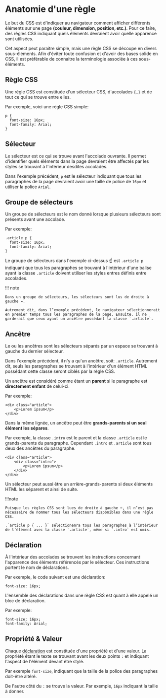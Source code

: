 # Anatomie d'une règle
Le but du CSS est d'indiquer au navigateur comment afficher différents éléments sur une page **(couleur, dimension, position, etc.)**. Pour ce faire, des règles CSS indiquant quels éléments devraient avoir quelle apparence sont utilisées.

Cet aspect peut paraitre simple, mais une règle CSS se découpe en divers sous-éléments. Afin d'éviter toute confusion et d'avoir des bases solide en CSS, il est préférable de connaitre la terminologie associée à ces sous-éléments.

## Règle CSS

Une règle CSS est constituée d'un sélecteur CSS, d'accolades `{…}` et de tout ce qui se trouve entre elles.

Par exemple, voici une règle CSS simple:

```
p {
  font-size: 16px;
  font-family: Arial;
}
```
## Sélecteur

Le sélecteur est ce qui se trouve avant l'accolade ouvrante. Il permet d'identifier quels éléments dans la page devraient être affectés par les styles se trouvant à l'intérieur desdites accolades.

Dans l'exemple précédent, `p` est le sélecteur indiquant que tous les paragraphes de la page devraient avoir une taille de police de `16px` et utiliser la police `Arial`.

## Groupe de sélecteurs
Un groupe de sélecteurs est le nom donné lorsque plusieurs sélecteurs sont présents avant une accolade.

Par exemple:

```
.article p {
  font-size: 16px;
  font-family: Arial;
}
```

Le groupe de sélecteurs dans l'exemple ci-dessus ☝️ est `.article p` indiquant que tous les paragraphes se trouvant à l'intérieur d'une balise ayant la classe `.article` doivent utiliser les styles entres définis entre accolades.

!!! note

    Dans un groupe de sélecteurs, les sélecteurs sont lus de droite à gauche ⬅️.

    Autrement dit, dans l’exemple précédent, le navigateur sélectionnerait en premier temps tous les paragraphes de la page. Ensuite, il ne garderait que ceux ayant un ancêtre possédant la classe `.article`.

## Ancêtre
Le ou les ancêtres sont les sélecteurs séparés par un espace se trouvant à gauche du dernier sélecteur.

Dans l'exemple précédent, il n'y a qu'un ancêtre, soit: `.article`. Autrement dit, seuls les paragraphes se trouvant à l'intérieur d'un élément HTML possédant cette classe seront ciblés par la règle CSS.

Un ancêtre est considéré comme étant un **parent** si le paragraphe est **directement enfant** de celui-ci.

Par exemple:

```
<div class="article">
    <p>Lorem ipsum</p>
</div>
```

Dans la même lignée, un ancêtre peut être **grands-parents si un seul élément les sépares**.

Par exemple, la classe `.intro` est le parent et la classe `.article` est le grands-parents du paragraphe. Cependant `.intro` et `.article` sont tous deux des ancêtres du paragraphe.

```
<div class="article">
    <div class="intro">
        <p>Lorem ipsum</p>
    </div>
</div>
```

Un sélecteur peut aussi être un arrière-grands-parents si deux éléments HTML les séparent et ainsi de suite.

!!!note

    Puisque les règles CSS sont lues de droite à gauche ⬅️, il n’est pas nécessaire de nommer tous les sélecteurs disponibles dans une règle CSS.

    .`article p { ... }` sélectionenra tous les paragraphes à l’intérieur de l’élément avec la classe `.article`, même si `.intro` est omis.

## Déclaration

À l'intérieur des accolades se trouvent les instructions concernant l'apparence des éléments référencés par le sélecteur. Ces instructions portent le nom de déclarations.

Par exemple, le code suivant est une déclaration:

```
font-size: 16px;
```

L'ensemble des déclarations dans une règle CSS est quant à elle appelé un bloc de déclaration.

Par exemple:

```
font-size: 16px;
font-family: Arial;
```

## Propriété & Valeur

Chaque <u>déclaration</u> est constituée d'une propriété et d'une valeur. La propriété étant le texte se trouvant avant les deux points `:` et indiquant l'aspect de l'élément devant être stylé.

Par exemple `font-size`, indiquant que la taille de la police des paragraphes doit-être altéré.

De l'autre côté du `:` se trouve la valeur. Par exemple, `16px` indiquant la taille à donner.
